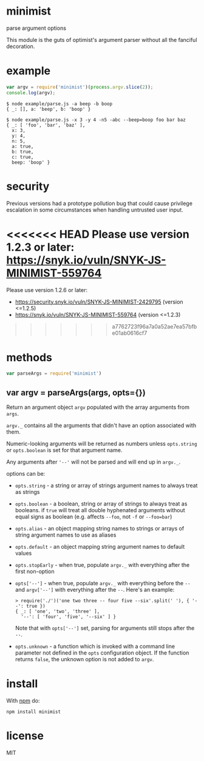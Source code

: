 # minimist

parse argument options

This module is the guts of optimist's argument parser without all the
fanciful decoration.

# example

``` js
var argv = require('minimist')(process.argv.slice(2));
console.log(argv);
```

```
$ node example/parse.js -a beep -b boop
{ _: [], a: 'beep', b: 'boop' }
```

```
$ node example/parse.js -x 3 -y 4 -n5 -abc --beep=boop foo bar baz
{ _: [ 'foo', 'bar', 'baz' ],
  x: 3,
  y: 4,
  n: 5,
  a: true,
  b: true,
  c: true,
  beep: 'boop' }
```

# security

Previous versions had a prototype pollution bug that could cause privilege
escalation in some circumstances when handling untrusted user input.

<<<<<<< HEAD
Please use version 1.2.3 or later: https://snyk.io/vuln/SNYK-JS-MINIMIST-559764
=======
Please use version 1.2.6 or later:

* https://security.snyk.io/vuln/SNYK-JS-MINIMIST-2429795 (version <=1.2.5)
* https://snyk.io/vuln/SNYK-JS-MINIMIST-559764 (version <=1.2.3)
>>>>>>> a7762723f96a7a0a52ae7ea57bfbe01ab0616cf7

# methods

``` js
var parseArgs = require('minimist')
```

## var argv = parseArgs(args, opts={})

Return an argument object `argv` populated with the array arguments from `args`.

`argv._` contains all the arguments that didn't have an option associated with
them.

Numeric-looking arguments will be returned as numbers unless `opts.string` or
`opts.boolean` is set for that argument name.

Any arguments after `'--'` will not be parsed and will end up in `argv._`.

options can be:

* `opts.string` - a string or array of strings argument names to always treat as
strings
* `opts.boolean` - a boolean, string or array of strings to always treat as
booleans. if `true` will treat all double hyphenated arguments without equal signs
as boolean (e.g. affects `--foo`, not `-f` or `--foo=bar`)
* `opts.alias` - an object mapping string names to strings or arrays of string
argument names to use as aliases
* `opts.default` - an object mapping string argument names to default values
* `opts.stopEarly` - when true, populate `argv._` with everything after the
first non-option
* `opts['--']` - when true, populate `argv._` with everything before the `--`
and `argv['--']` with everything after the `--`. Here's an example:

  ```
  > require('./')('one two three -- four five --six'.split(' '), { '--': true })
  { _: [ 'one', 'two', 'three' ],
    '--': [ 'four', 'five', '--six' ] }
  ```

  Note that with `opts['--']` set, parsing for arguments still stops after the
  `--`.

* `opts.unknown` - a function which is invoked with a command line parameter not
defined in the `opts` configuration object. If the function returns `false`, the
unknown option is not added to `argv`.

# install

With [npm](https://npmjs.org) do:

```
npm install minimist
```

# license

MIT
